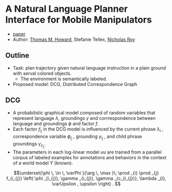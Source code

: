 # A Natural Language Planner Interface for Mobile Manipulators
* [paper](http://groups.csail.mit.edu/rrg/papers/Howard_ICRA14.pdf)
* Author: [Thomas M. Howard](http://www.ece.rochester.edu/people/faculty/howard_tom/), Stefanie Tellex, [Nicholas Roy](https://www.csail.mit.edu/user/902)

## Outline
* Task: plan trajectory given natural language instruction in a plain ground with serval colored objects.
    * The environment is semantically labeled.
* Proposed model: DCG, Distributed Correspondence Graph

## DCG
* A probabilistic graphical model composed of random variables that represent language $\lambda$, groundings $\gamma$ and corrrespondence between language and groundings $\phi$ and factor $f$.
* Each factor  $f_{i_j}$  in the DCG model is influenced by the current phrase  $\lambda_i$ , correspondence variable  $\phi_{i_j}$ , grounding  $\gamma_{i_j}$ , and child phrase groundings $\gamma_{c_{i_j}}$.
* The parameters in each log-linear model  υυ  are trained from a parallel corpus of labeled examples for annotations and behaviors in the context of a world model $\Upsilon$ (known).

$$\underset{\phi \, \in \, \varPhi }{\arg \, \max }\; \prod _{i} \prod _{j} f_{i_{j}} \left( \phi _{i_{j}}, \gamma _{i_{j}}, \gamma _{c_{i_{j}}}, \lambda _{i}, \varUpsilon , \upsilon \right) . $$